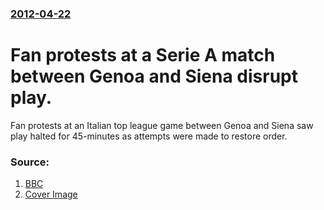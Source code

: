 ### [2012-04-22](/news/2012/04/22/index.md)

# Fan protests at a Serie A match between Genoa and Siena disrupt play. 

Fan protests at an Italian top league game between Genoa and Siena saw play halted for 45-minutes as attempts were made to restore order.


### Source:

1. [BBC](http://www.bbc.co.uk/news/world-europe-17808360)
1. [Cover Image](http://ichef-1.bbci.co.uk/news/1024/media/images/59798000/jpg/_59798887_014574999-1.jpg)
